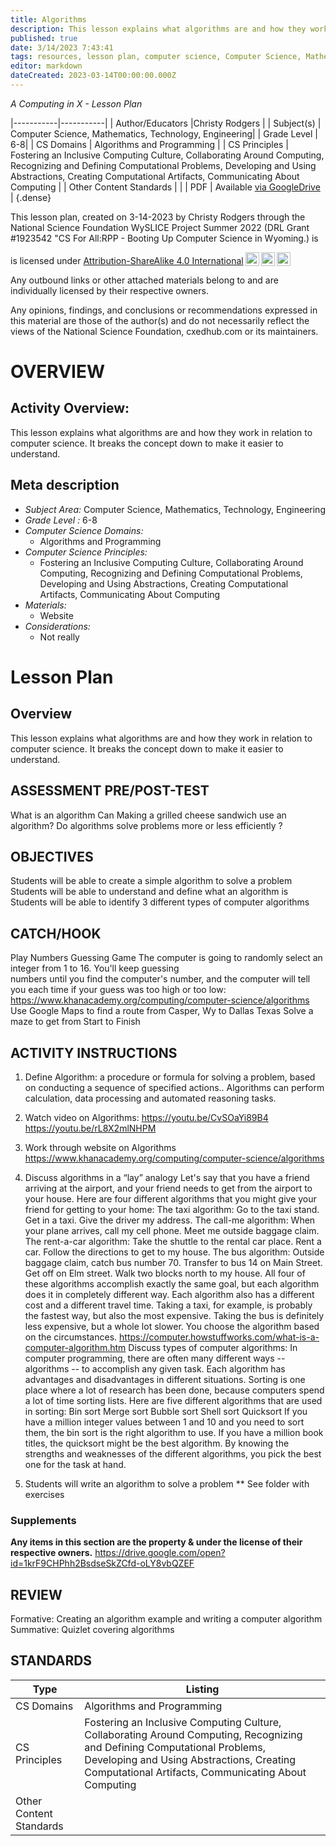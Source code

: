 ```yaml
---
title: Algorithms
description: This lesson explains what algorithms are and how they work in relation to computer science. It breaks the concept down to make it easier to understand.
published: true
date: 3/14/2023 7:43:41
tags: resources, lesson plan, computer science, Computer Science, Mathematics, Technology, Engineering 
editor: markdown
dateCreated: 2023-03-14T00:00:00.000Z
---
```

*A Computing in X - Lesson Plan*

|-----------|-----------|
| Author/Educators |Christy Rodgers |
| Subject(s) | Computer Science, Mathematics, Technology, Engineering|
| Grade Level | 6-8|
| CS Domains | Algorithms and Programming |
| CS Principles | Fostering an Inclusive Computing Culture, Collaborating Around Computing, Recognizing and Defining Computational Problems, Developing and Using Abstractions, Creating Computational Artifacts, Communicating About Computing |
| Other Content Standards |  | 
| PDF | Available [via GoogleDrive]() |
{.dense}






This lesson plan, created on 3-14-2023 by Christy Rodgers through the National Science Foundation WySLICE Project Summer 2022 (DRL Grant #1923542 "CS For All:RPP - Booting Up Computer Science in Wyoming.) is  <p xmlns:cc="http://creativecommons.org/ns#" >  is licensed under <a href="http://creativecommons.org/licenses/by-sa/4.0/?ref=chooser-v1" target="_blank" rel="license noopener noreferrer" style="display:inline-block;">Attribution-ShareAlike 4.0 International<img style="height:22px!important;margin-left:3px;vertical-align:text-bottom;" src="https://mirrors.creativecommons.org/presskit/icons/cc.svg?ref=chooser-v1"><img style="height:22px!important;margin-left:3px;vertical-align:text-bottom;" src="https://mirrors.creativecommons.org/presskit/icons/by.svg?ref=chooser-v1"><img style="height:22px!important;margin-left:3px;vertical-align:text-bottom;" src="https://mirrors.creativecommons.org/presskit/icons/sa.svg?ref=chooser-v1"></a></p>


Any outbound links or other attached materials belong to and are individually licensed by their respective owners. 


Any opinions, findings, and conclusions or recommendations expressed in this material are those of the author(s) and do not necessarily reflect the views of the National Science Foundation, cxedhub.com or its maintainers.


# OVERVIEW
## Activity Overview:  
This lesson explains what algorithms are and how they work in relation to computer science. It breaks the concept down to make it easier to understand.
## Meta description
+ *Subject Area:* Computer Science, Mathematics, Technology, Engineering 
+ *Grade Level :* 6-8 
+ *Computer Science Domains:*
   + Algorithms and Programming
+ *Computer Science Principles:*
   + Fostering an Inclusive Computing Culture, Collaborating Around Computing, Recognizing and Defining Computational Problems, Developing and Using Abstractions, Creating Computational Artifacts, Communicating About Computing
+ *Materials:* 
   + Website
+ *Considerations:*
   + Not really


# Lesson Plan
## Overview
This lesson explains what algorithms are and how they work in relation to computer science. It breaks the concept down to make it easier to understand.
## ASSESSMENT PRE/POST-TEST
What is an algorithm
 Can Making a grilled cheese sandwich use an algorithm?
 Do algorithms solve problems more  or less efficiently ?
## OBJECTIVES
Students will be able to create a simple algorithm to solve a problem
 Students will be able to understand and define what an algorithm is
 Students will be able to identify 3 different types of computer algorithms


## CATCH/HOOK
Play Numbers Guessing Game
  The computer is going to randomly select an integer from 1 to 16. You'll keep guessing   
  numbers until you find the computer's number, and the computer will tell you each time if 
  your guess was too high or too low:
https://www.khanacademy.org/computing/computer-science/algorithms
Use Google Maps to find a route from Casper, Wy to Dallas Texas
Solve a maze to get from Start to Finish


## ACTIVITY INSTRUCTIONS
1. Define Algorithm: a procedure or formula for solving a problem, based on conducting a sequence of specified actions.. 
Algorithms can perform calculation, data processing and automated reasoning tasks.
3. Watch video on Algorithms: https://youtu.be/CvSOaYi89B4  https://youtu.be/rL8X2mlNHPM
4. Work through website on Algorithms https://www.khanacademy.org/computing/computer-science/algorithms


5. Discuss algorithms in a “lay” analogy
Let's say that you have a friend arriving at the airport, and your friend needs to get from the airport to your house. Here are four different algorithms that you might give your friend for getting to your home:
The taxi algorithm:
Go to the taxi stand.
Get in a taxi.
Give the driver my address.
The call-me algorithm:
When your plane arrives, call my cell phone.
Meet me outside baggage claim.
The rent-a-car algorithm:
Take the shuttle to the rental car place.
Rent a car.
Follow the directions to get to my house.
The bus algorithm:
Outside baggage claim, catch bus number 70.
Transfer to bus 14 on Main Street.
Get off on Elm street.
Walk two blocks north to my house.
All four of these algorithms accomplish exactly the same goal, but each algorithm does it in completely different way. Each algorithm also has a different cost and a different travel time. Taking a taxi, for example, is probably the fastest way, but also the most expensive. Taking the bus is definitely less expensive, but a whole lot slower. You choose the algorithm based on the circumstances.
https://computer.howstuffworks.com/what-is-a-computer-algorithm.htm
 Discuss types of computer algorithms:
In computer programming, there are often many different ways -- algorithms -- to accomplish any given task. Each algorithm has advantages and disadvantages in different situations. Sorting is one place where a lot of research has been done, because computers spend a lot of time sorting lists. Here are five different algorithms that are used in sorting:
Bin sort
Merge sort
Bubble sort
Shell sort
Quicksort
If you have a million integer values between 1 and 10 and you need to sort them, the bin sort is the right algorithm to use. If you have a million book titles, the quicksort might be the best algorithm. By knowing the strengths and weaknesses of the different algorithms, you pick the best one for the task at hand.
6. Students will write an algorithm to solve a problem ** See folder with exercises


### Supplements
**Any items in this section are the property & under the license of their respective owners.**
https://drive.google.com/open?id=1krF9CHPhh2BsdseSkZCfd-oLY8vbQZEF




## REVIEW
Formative: Creating an algorithm example and writing a computer algorithm
Summative: Quizlet covering algorithms
## STANDARDS        
| Type | Listing | 
|-----------|-----------|
| CS Domains  | Algorithms and Programming|
| CS Principles   | Fostering an Inclusive Computing Culture, Collaborating Around Computing, Recognizing and Defining Computational Problems, Developing and Using Abstractions, Creating Computational Artifacts, Communicating About Computing|
| Other Content Standards |   |